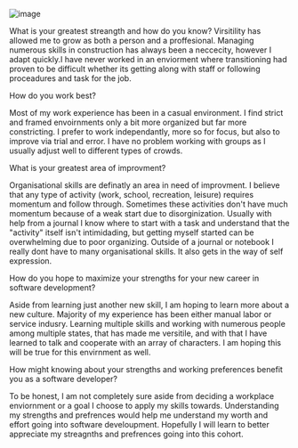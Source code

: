 ![image](https://user-images.githubusercontent.com/41242546/72687996-4100df80-3afb-11ea-93ba-095a7860b53e.png)

What is your greatest streangth and how do you know?
  Virsitility has allowed me to grow as both a person and a proffesional. Managing numerous skills in construction has always been a neccecity, however I adapt quickly.I have never worked in an enviorment where transitioning had proven to be difficult whether its getting along with staff or following proceadures and task for the job.
  
How do you work best?
  
  Most of my work experience has been in a casual environment. I find strict and framed envoirnments only a bit more organized but far more constricting. I prefer to work independantly, more so for focus, but also to improve via trial and error. I have no problem working with groups as I usually adjust well to different types of crowds. 
  
What is your greatest area of improvment?
  
  Organisational skills are definatly an area in need of improvment. I believe that any type of activity (work, school, recreation, leisure) requires momentum and follow through. Sometimes these activities don't have much momentum because of a weak start due to disorginization. Usually with help from a journal I know where to start with a task and understand that the "activity" itself isn't intimidading, but getting myself started can be overwhelming due to poor organizing. Outside of a journal or notebook I really dont have to many organisational skills. It also gets in the way of self expression. 
  
How do you hope to maximize your strengths for your new career in software development?
  
  Aside from learning just another new skill, I am hoping to learn more about a new culture. Majority of my experience has been either manual labor or service indusry. Learning multiple skills and working with numerous people among multiple states, that has made me versitile, and with that I have learned to talk and cooperate with an array of characters. I am hoping this will be true for this envirnment as well.
  
How might knowing about your strengths and working preferences benefit you as a software developer?
  
  To be honest, I am not completely sure aside from deciding a workplace enviornment or a goal I choose to apply my skills towards. Understanding my strengths and prefrences would help me understand my worth and effort going into software develoupment. Hopefully I will learn to better appreciate my streagnths and prefrences going into this cohort.